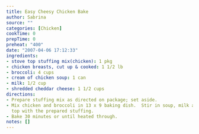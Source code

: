 ```yaml
---
title: Easy Cheesy Chicken Bake
author: Sabrina
source: ""
categories: [Chicken]
cookTime: 0
prepTime: 0
preheat: "400"
date: "2007-04-06 17:12:33"
ingredients:
- stove top stuffing mix(chicken): 1 pkg
- chicken breasts, cut up & cooked: 1 1/2 lb
- broccoli: 4 cups
- cream of chicken soup: 1 can
- milk: 1/2 cup
- shredded cheddar cheese: 1 1/2 cups
directions:
- Prepare stuffing mix as directed on package; set aside.
- Mix chicken and broccoli in 13 x 9 baking dish.  Stir in soup, milk and cheese;
  top with the prepared stuffing.
- Bake 30 minutes or until heated through.
notes: []
---
```


